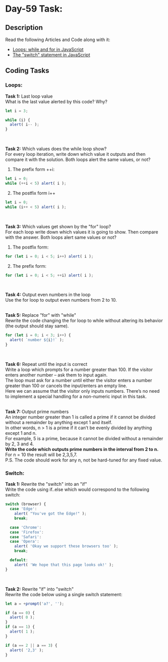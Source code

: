 # Day-59 Task:

## Description
Read the following Articles and Code along with it:

- [Loops: while and for in JavaScript](https://javascript.info/while-for)
- [The "switch" statement in JavaScript](https://javascript.info/switch)

## Coding Tasks

### Loops:

**Task 1:** Last loop value  
What is the last value alerted by this code? Why?

```javascript
let i = 3;

while (i) {
  alert( i-- );
}
```
<br />
  
**Task 2:** Which values does the while loop show?  
For every loop iteration, write down which value it outputs and then compare it with the solution.
Both loops alert the same values, or not?

1. The prefix form ++i:

```javascript
let i = 0;
while (++i < 5) alert( i );
```
2. The postfix form i++

```javascript
let i = 0;
while (i++ < 5) alert( i );
```
<br />
  
**Task 3:** Which values get shown by the "for" loop?  
For each loop write down which values it is going to show. Then compare with the answer.
Both loops alert same values or not?

1. The postfix form:

```javascript
for (let i = 0; i < 5; i++) alert( i );
```
2. The prefix form:

```javascript
for (let i = 0; i < 5; ++i) alert( i );
```
<br />
  
**Task 4:** Output even numbers in the loop  
Use the for loop to output even numbers from 2 to 10.  
<br />
  
**Task 5:** Replace "for" with "while"  
Rewrite the code changing the for loop to while without altering its behavior (the output should stay same).

```javascript
for (let i = 0; i < 3; i++) {
  alert( `number ${i}!` );
}
```
<br />
  
**Task 6:** Repeat until the input is correct  
Write a loop which prompts for a number greater than 100. If the visitor enters another number – ask them to input again.  
The loop must ask for a number until either the visitor enters a number greater than 100 or cancels the input/enters an empty line.  
Here we can assume that the visitor only inputs numbers. There’s no need to implement a special handling for a non-numeric input in this task.  
<br />
  
**Task 7:** Output prime numbers  
An integer number greater than 1 is called a prime if it cannot be divided without a remainder by anything except 1 and itself.  
In other words, n > 1 is a prime if it can’t be evenly divided by anything except 1 and n.  
For example, 5 is a prime, because it cannot be divided without a remainder by 2, 3 and 4.  
**Write the code which outputs prime numbers in the interval from 2 to n.**  
For n = 10 the result will be 2,3,5,7.  
P.S. The code should work for any n, not be hard-tuned for any fixed value.


### Switch:
**Task 1:** Rewrite the "switch" into an "if"  
Write the code using if..else which would correspond to the following switch:

```javascript
switch (browser) {
  case 'Edge':
    alert( "You've got the Edge!" );
    break;

  case 'Chrome':
  case 'Firefox':
  case 'Safari':
  case 'Opera':
    alert( 'Okay we support these browsers too' );
    break;

  default:
    alert( 'We hope that this page looks ok!' );
}
```
<br />
  
**Task 2:** Rewrite "if" into "switch"  
Rewrite the code below using a single switch statement:

```javascript
let a = +prompt('a?', '');

if (a == 0) {
  alert( 0 );
}
if (a == 1) {
  alert( 1 );
}

if (a == 2 || a == 3) {
  alert( '2,3' );
}
```